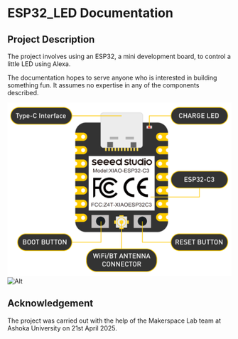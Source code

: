 # ESP32_LED Documentation

## Project Description
The project involves using an ESP32, a mini development board, to control a little LED using Alexa. 

The documentation hopes to serve anyone who is interested in building something fun. It assumes no expertise in any of the components described.

![front of an esp](images/esp_front.png)
<img src = "esp_front.png" alt="Alt" width = "300"/>

## Acknowledgement
The project was carried out with the help of the Makerspace Lab team at Ashoka University on 21st April 2025.

